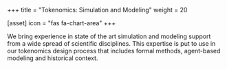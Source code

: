 +++
title = "Tokenomics: Simulation and Modeling"
weight = 20

[asset]
  icon = "fas fa-chart-area"
+++

We bring experience in state of the art simulation and modeling support from a wide spread of scientific disciplines. This expertise is put to use in our tokenomics design process that includes formal methods, agent-based modeling and historical context.
